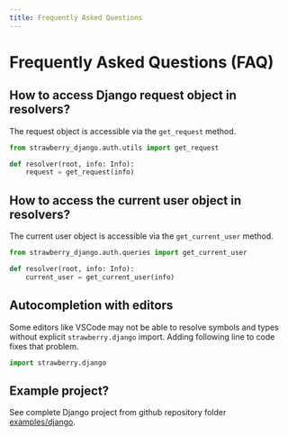 ```yaml
---
title: Frequently Asked Questions
---
```


# Frequently Asked Questions (FAQ)

## How to access Django request object in resolvers?

The request object is accessible via the `get_request` method.

```python
from strawberry_django.auth.utils import get_request

def resolver(root, info: Info):
    request = get_request(info)
```

## How to access the current user object in resolvers?

The current user object is accessible via the `get_current_user` method.

```python
from strawberry_django.auth.queries import get_current_user

def resolver(root, info: Info):
    current_user = get_current_user(info)
```

## Autocompletion with editors

Some editors like VSCode may not be able to resolve symbols and types without explicit `strawberry.django` import. Adding following line to code fixes that problem.

```python
import strawberry.django
```

## Example project?

See complete Django project from github repository folder [examples/django](https://github.com/strawberry-graphql/strawberry-django/tree/main/examples/django).
